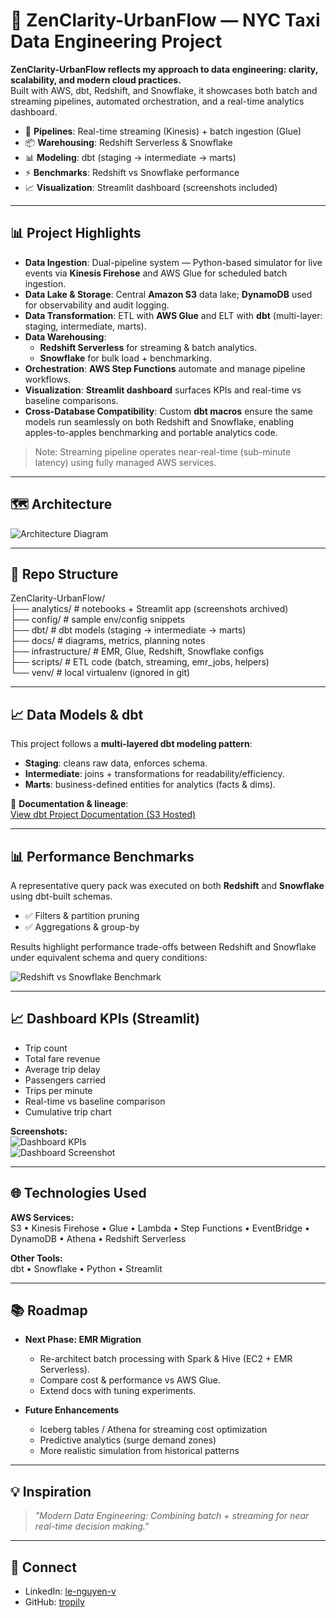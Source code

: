 # 🌆 ZenClarity-UrbanFlow — NYC Taxi Data Engineering Project

**ZenClarity-UrbanFlow reflects my approach to data engineering: clarity, scalability, and modern cloud practices.**  
Built with AWS, dbt, Redshift, and Snowflake, it showcases both batch and streaming pipelines, automated orchestration, and a real-time analytics dashboard.

- 🚖 **Pipelines**: Real-time streaming (Kinesis) + batch ingestion (Glue)  
- 📦 **Warehousing**: Redshift Serverless & Snowflake  
- 📊 **Modeling**: dbt (staging → intermediate → marts)  
- ⚡ **Benchmarks**: Redshift vs Snowflake performance  
- 📈 **Visualization**: Streamlit dashboard (screenshots included)  

---

## 📊 Project Highlights

- **Data Ingestion**: Dual-pipeline system — Python-based simulator for live events via **Kinesis Firehose** and AWS Glue for scheduled batch ingestion.  
- **Data Lake & Storage**: Central **Amazon S3** data lake; **DynamoDB** used for observability and audit logging.  
- **Data Transformation**: ETL with **AWS Glue** and ELT with **dbt** (multi-layer: staging, intermediate, marts).  
- **Data Warehousing**:  
  - **Redshift Serverless** for streaming & batch analytics.  
  - **Snowflake** for bulk load + benchmarking.  
- **Orchestration**: **AWS Step Functions** automate and manage pipeline workflows.  
- **Visualization**: **Streamlit dashboard** surfaces KPIs and real-time vs baseline comparisons.  
- **Cross-Database Compatibility**: Custom **dbt macros** ensure the same models run seamlessly on both Redshift and Snowflake, enabling apples-to-apples benchmarking and portable analytics code.  

> Note: Streaming pipeline operates near-real-time (sub-minute latency) using fully managed AWS services.  


---

## 🗺️ Architecture

![Architecture Diagram](docs/arch_diagrams/ZenClarity-UrbanFlow_architecture.jpg)

---

## 📂 Repo Structure 

ZenClarity-UrbanFlow/  
├── analytics/          # notebooks + Streamlit app (screenshots archived)  
├── config/             # sample env/config snippets  
├── dbt/                # dbt models (staging → intermediate → marts)  
├── docs/               # diagrams, metrics, planning notes  
├── infrastructure/     # EMR, Glue, Redshift, Snowflake configs  
├── scripts/            # ETL code (batch, streaming, emr_jobs, helpers)  
└── venv/               # local virtualenv (ignored in git)  

---

## 📈 Data Models & dbt

This project follows a **multi-layered dbt modeling pattern**:
- **Staging**: cleans raw data, enforces schema.  
- **Intermediate**: joins + transformations for readability/efficiency.  
- **Marts**: business-defined entities for analytics (facts & dims).  

📑 **Documentation & lineage**:  
[View dbt Project Documentation (S3 Hosted)](http://nle-dbt-docs.s3-website-us-east-1.amazonaws.com/#!/overview)

---

## 📊 Performance Benchmarks

A representative query pack was executed on both **Redshift** and **Snowflake** using dbt-built schemas.  

- ✅ Filters & partition pruning  
- ✅ Aggregations & group-by  

Results highlight performance trade-offs between Redshift and Snowflake under equivalent schema and query conditions:

![Redshift vs Snowflake Benchmark](docs/metrics/Snowflake_vs_Redshift_Benchmark.jpg)

---

## 📈 Dashboard KPIs (Streamlit)

* Trip count  
* Total fare revenue  
* Average trip delay  
* Passengers carried  
* Trips per minute  
* Real-time vs baseline comparison  
* Cumulative trip chart  

**Screenshots:**  
![Dashboard KPIs](docs/metrics/Streaming-KPI.jpg)  
![Dashboard Screenshot](docs/metrics/streamlit_live_streaming_dashboard.jpg)

---

## 🌐 Technologies Used

**AWS Services:**  
S3 • Kinesis Firehose • Glue • Lambda • Step Functions • EventBridge • DynamoDB • Athena • Redshift Serverless  

**Other Tools:**  
dbt • Snowflake • Python • Streamlit  

---

## 📚 Roadmap

- **Next Phase: EMR Migration**  
  - Re-architect batch processing with Spark & Hive (EC2 + EMR Serverless).  
  - Compare cost & performance vs AWS Glue.  
  - Extend docs with tuning experiments.  

- **Future Enhancements**  
  - Iceberg tables / Athena for streaming cost optimization  
  - Predictive analytics (surge demand zones)  
  - More realistic simulation from historical patterns  

---

## 💡 Inspiration

> *"Modern Data Engineering: Combining batch + streaming for near real-time decision making."*

---

## 🔗 Connect

- LinkedIn: [le-nguyen-v](https://www.linkedin.com/in/le-nguyen-v/)  
- GitHub: [tropily](https://github.com/tropily/Zen_Clarity)

